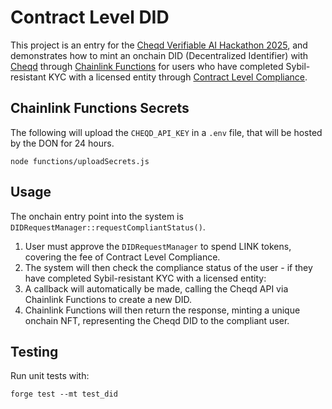 # Contract Level DID

This project is an entry for the [Cheqd Verifiable AI Hackathon 2025](https://dorahacks.io/hackathon/cheqd-verifiable-ai/ideaism), and demonstrates how to mint an onchain DID (Decentralized Identifier) with [Cheqd](https://docs.cheqd.io/product/studio/dids/create-did) through [Chainlink Functions](https://chain.link/functions) for users who have completed Sybil-resistant KYC with a licensed entity through [Contract Level Compliance](https://github.com/contractlevel/compliance).

## Chainlink Functions Secrets

The following will upload the `CHEQD_API_KEY` in a `.env` file, that will be hosted by the DON for 24 hours.

```
node functions/uploadSecrets.js
```

## Usage

The onchain entry point into the system is `DIDRequestManager::requestCompliantStatus()`.

1. User must approve the `DIDRequestManager` to spend LINK tokens, covering the fee of Contract Level Compliance.
2. The system will then check the compliance status of the user - if they have completed Sybil-resistant KYC with a licensed entity:
3. A callback will automatically be made, calling the Cheqd API via Chainlink Functions to create a new DID.
4. Chainlink Functions will then return the response, minting a unique onchain NFT, representing the Cheqd DID to the compliant user.

## Testing

Run unit tests with:

```
forge test --mt test_did
```
